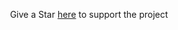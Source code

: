 <p style='text-align:center'>Give a Star <a href="https://github.com/Nishu0/ConvoCraft" target="_blank">here</a> to support the project</p>